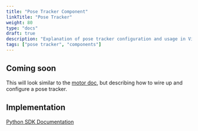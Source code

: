 ```yaml
---
title: "Pose Tracker Component"
linkTitle: "Pose Tracker"
weight: 80
type: "docs"
draft: true
description: "Explanation of pose tracker configuration and usage in Viam."
tags: ["pose tracker", "components"]
---
```


## Coming soon

This will look similar to the [motor doc](../motor/), but describing how to wire up and configure a pose tracker.

## Implementation

[Python SDK Documentation](https://python.viam.dev/autoapi/viam/machine/components/pose_tracker/index.html)
